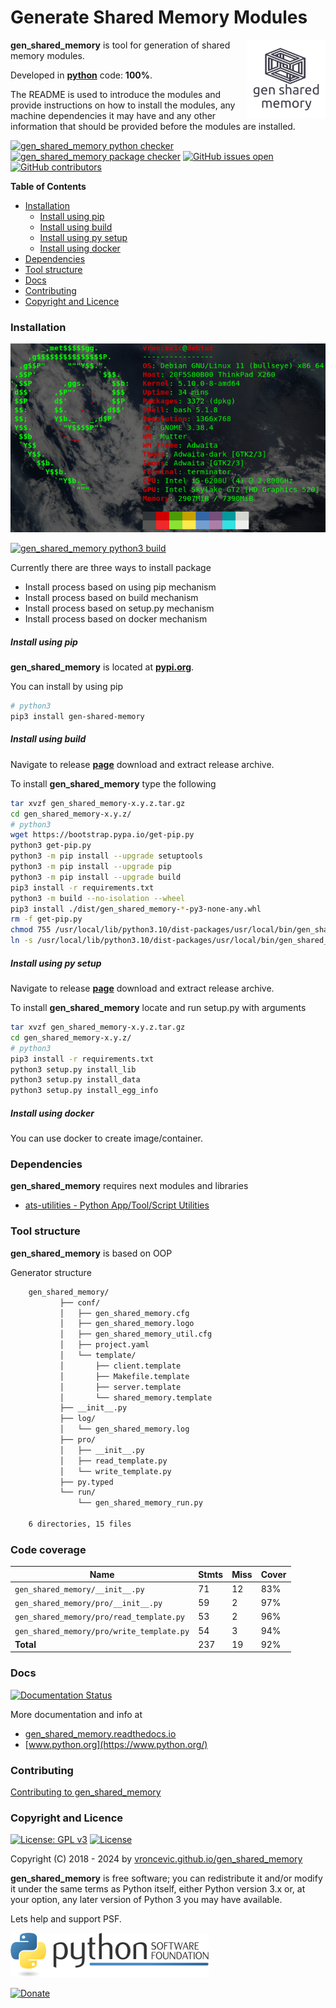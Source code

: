 # Generate Shared Memory Modules

<img align="right" src="https://raw.githubusercontent.com/vroncevic/gen_shared_memory/dev/docs/gen_shared_memory_logo.png" width="25%">

**gen_shared_memory** is tool for generation of shared memory modules.

Developed in **[python](https://www.python.org/)** code: **100%**.

The README is used to introduce the modules and provide instructions on
how to install the modules, any machine dependencies it may have and any
other information that should be provided before the modules are installed.

[![gen_shared_memory python checker](https://github.com/vroncevic/gen_shared_memory/actions/workflows/gen_shared_memory_python_checker.yml/badge.svg)](https://github.com/vroncevic/gen_shared_memory/actions/workflows/gen_shared_memory_python_checker.yml) [![gen_shared_memory package checker](https://github.com/vroncevic/gen_shared_memory/actions/workflows/gen_shared_memory_package_checker.yml/badge.svg)](https://github.com/vroncevic/gen_shared_memory/actions/workflows/gen_shared_memory_package.yml) [![GitHub issues open](https://img.shields.io/github/issues/vroncevic/gen_shared_memory.svg)](https://github.com/vroncevic/gen_shared_memory/issues) [![GitHub contributors](https://img.shields.io/github/contributors/vroncevic/gen_shared_memory.svg)](https://github.com/vroncevic/gen_shared_memory/graphs/contributors)

<!-- START doctoc generated TOC please keep comment here to allow auto update -->
<!-- DON'T EDIT THIS SECTION, INSTEAD RE-RUN doctoc TO UPDATE -->
**Table of Contents**

- [Installation](#installation)
    - [Install using pip](#install-using-pip)
    - [Install using build](#install-using-build)
    - [Install using py setup](#install-using-py-setup)
    - [Install using docker](#install-using-docker)
- [Dependencies](#dependencies)
- [Tool structure](#tool-structure)
- [Docs](#docs)
- [Contributing](#contributing)
- [Copyright and Licence](#copyright-and-licence)

<!-- END doctoc generated TOC please keep comment here to allow auto update -->

### Installation

![debian linux os](https://raw.githubusercontent.com/vroncevic/gen_shared_memory/dev/docs/debtux.png)

[![gen_shared_memory python3 build](https://github.com/vroncevic/gen_shared_memory/actions/workflows/gen_shared_memory_python3_build.yml/badge.svg)](https://github.com/vroncevic/gen_shared_memory/actions/workflows/gen_shared_memory_python3_build.yml)

Currently there are three ways to install package
* Install process based on using pip mechanism
* Install process based on build mechanism
* Install process based on setup.py mechanism
* Install process based on docker mechanism

##### Install using pip

**gen_shared_memory** is located at **[pypi.org](https://pypi.org/project/gen-shared-memory/)**.

You can install by using pip

```bash
# python3
pip3 install gen-shared-memory
```

##### Install using build

Navigate to release **[page](https://github.com/vroncevic/gen_shared_memory/releases/)** download and extract release archive.

To install **gen_shared_memory** type the following

```bash
tar xvzf gen_shared_memory-x.y.z.tar.gz
cd gen_shared_memory-x.y.z/
# python3
wget https://bootstrap.pypa.io/get-pip.py
python3 get-pip.py 
python3 -m pip install --upgrade setuptools
python3 -m pip install --upgrade pip
python3 -m pip install --upgrade build
pip3 install -r requirements.txt
python3 -m build --no-isolation --wheel
pip3 install ./dist/gen_shared_memory-*-py3-none-any.whl
rm -f get-pip.py
chmod 755 /usr/local/lib/python3.10/dist-packages/usr/local/bin/gen_shared_memory_run.py
ln -s /usr/local/lib/python3.10/dist-packages/usr/local/bin/gen_shared_memory_run.py /usr/local/bin/gen_shared_memory_run.py
```

##### Install using py setup

Navigate to release **[page](https://github.com/vroncevic/gen_shared_memory/releases/)** download and extract release archive.

To install **gen_shared_memory** locate and run setup.py with arguments

```bash
tar xvzf gen_shared_memory-x.y.z.tar.gz
cd gen_shared_memory-x.y.z/
# python3
pip3 install -r requirements.txt
python3 setup.py install_lib
python3 setup.py install_data
python3 setup.py install_egg_info
```

##### Install using docker

You can use docker to create image/container.

### Dependencies

**gen_shared_memory** requires next modules and libraries

* [ats-utilities - Python App/Tool/Script Utilities](https://vroncevic.github.io/ats_utilities)

### Tool structure

**gen_shared_memory** is based on OOP

Generator structure

```bash
    gen_shared_memory/
           ├── conf/
           │   ├── gen_shared_memory.cfg
           │   ├── gen_shared_memory.logo
           │   ├── gen_shared_memory_util.cfg
           │   ├── project.yaml
           │   └── template/
           │       ├── client.template
           │       ├── Makefile.template
           │       ├── server.template
           │       └── shared_memory.template
           ├── __init__.py
           ├── log/
           │   └── gen_shared_memory.log
           ├── pro/
           │   ├── __init__.py
           │   ├── read_template.py
           │   └── write_template.py
           ├── py.typed
           └── run/
               └── gen_shared_memory_run.py
    
    6 directories, 15 files
```

### Code coverage

| Name | Stmts | Miss | Cover |
|------|-------|------|-------|
| `gen_shared_memory/__init__.py` | 71 | 12 | 83% |
| `gen_shared_memory/pro/__init__.py` | 59 | 2 | 97% |
| `gen_shared_memory/pro/read_template.py` | 53 | 2 | 96% |
| `gen_shared_memory/pro/write_template.py` | 54 | 3 | 94% |
| **Total** | 237 | 19 | 92% |

### Docs

[![Documentation Status](https://readthedocs.org/projects/gen_shared_memory/badge/?version=latest)](https://gen-shared-memory.readthedocs.io/projects/gen_shared_memory/en/latest/?badge=latest)

More documentation and info at
* [gen_shared_memory.readthedocs.io](https://gen-shared-memory.readthedocs.io/en/latest/)
* [www.python.org](https://www.python.org/)

### Contributing

[Contributing to gen_shared_memory](CONTRIBUTING.md)
    
### Copyright and Licence

[![License: GPL v3](https://img.shields.io/badge/License-GPLv3-blue.svg)](https://www.gnu.org/licenses/gpl-3.0) [![License](https://img.shields.io/badge/License-Apache%202.0-blue.svg)](https://opensource.org/licenses/Apache-2.0)

Copyright (C) 2018 - 2024 by [vroncevic.github.io/gen_shared_memory](https://vroncevic.github.io/gen_shared_memory)

**gen_shared_memory** is free software; you can redistribute it and/or modify
it under the same terms as Python itself, either Python version 3.x or,
at your option, any later version of Python 3 you may have available.

Lets help and support PSF.

[![Python Software Foundation](https://raw.githubusercontent.com/vroncevic/gen_shared_memory/dev/docs/psf-logo-alpha.png)](https://www.python.org/psf/)

[![Donate](https://www.paypalobjects.com/en_US/i/btn/btn_donateCC_LG.gif)](https://www.python.org/psf/donations/)